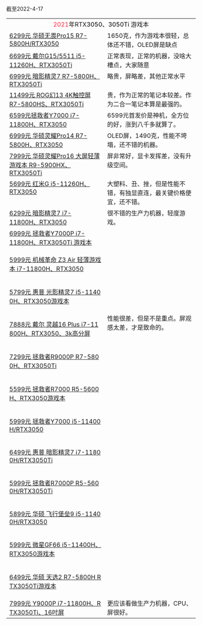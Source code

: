 截至2022-4-17

<table style="margin-bottom: 0em;"><tbody><tr><td valign="middle" rowspan="1" colspan="2" style="word-break: break-all;" align="center"><span style="text-align: left;color: rgb(255, 41, 65);">2021</span><span style="text-align: left;">年RTX</span><span style="color: rgb(0, 0, 0);text-align: left;">3050、3050Ti&nbsp;</span><span style="text-align: left;">游戏本</span></td></tr><tr><td valign="top" colspan="1" rowspan="1"><a target="_blank" href="http://mp.weixin.qq.com/s?__biz=MzA5MzcxNjQwNw==&amp;mid=2649888571&amp;idx=1&amp;sn=9d6ddfe6da11f6a32f3a4751f030399d&amp;chksm=885f1de3bf2894f52422196eba2da4c867400a1ec932f070a8fe61e3c6e52eef2861db5662a6&amp;scene=21#wechat_redirect" textvalue="6299元 华硕无畏Pro15 R7-5800H/RTX3050" linktype="text" imgurl="" imgdata="null" data-itemshowtype="0" tab="innerlink" data-linktype="2" wah-hotarea="click" hasload="1">6299元 华硕无畏Pro15 R7-5800H/RTX3050</a><br></td><td valign="top" colspan="1" rowspan="1" style="word-break: break-all;">1650克，作为游戏本很轻，总体还不错，OLED屏是缺点<br></td></tr><tr><td valign="top" colspan="1" rowspan="1"><a target="_blank" href="http://mp.weixin.qq.com/s?__biz=MzA5MzcxNjQwNw==&amp;mid=2649887399&amp;idx=1&amp;sn=3c86404bace76fe655dd7c404c37f111&amp;chksm=885f187fbf2891695f59e17b86dcfa803505e104674588a3cd047d54c9615e85557da53db8a2&amp;scene=21#wechat_redirect" textvalue="6699元 戴尔G15/5511 i5-11260H、RTX3050Ti" linktype="text" imgurl="" imgdata="null" data-itemshowtype="0" tab="innerlink" data-linktype="2" wah-hotarea="click" hasload="1">6699元 戴尔G15/5511 i5-11260H、RTX3050Ti</a><br></td><td valign="top" colspan="1" rowspan="1" style="word-break: break-all;">正常表现，正常的机器，没啥大槽点，大家随意<br></td></tr><tr><td valign="top" colspan="1" rowspan="1"><a target="_blank" href="http://mp.weixin.qq.com/s?__biz=MzA5MzcxNjQwNw==&amp;mid=2649887347&amp;idx=1&amp;sn=3546432f79991b24dcc73740e548b0dc&amp;chksm=885f18abbf2891bd2fd61fb33bd6555e7689b7590d462eb2e5b641568bc964c854b415c0c9a4&amp;scene=21#wechat_redirect" textvalue="6999元 暗影精灵7 R7-5800H、RTX3050Ti" linktype="text" imgurl="" imgdata="null" data-itemshowtype="0" tab="innerlink" data-linktype="2" wah-hotarea="click" hasload="1">6999元 暗影精灵7 R7-5800H、RTX3050Ti</a><br></td><td valign="top" colspan="1" rowspan="1" style="word-break: break-all;">略贵，屏略差，其他正常水平<br></td></tr><tr><td valign="top" colspan="1" rowspan="1"><a target="_blank" href="http://mp.weixin.qq.com/s?__biz=MzA5MzcxNjQwNw==&amp;mid=2649886839&amp;idx=1&amp;sn=87439a99662c3240e96236d20102888e&amp;chksm=885f1aafbf2893b95a42035f020b50eff6cd784e700e55da4dccbad4d31495f52960dacd034b&amp;scene=21#wechat_redirect" data-itemshowtype="0" tab="innerlink" data-linktype="2" wah-hotarea="click" hasload="1">11499元 ROG幻13 4K触控屏 R7-5800HS、RTX3050Ti</a><br></td><td valign="top" colspan="1" rowspan="1" style="word-break: break-all;">贵，作为正常的笔记本较差。作为二合一笔记本算是最强的。<br></td></tr><tr><td valign="top" colspan="1" rowspan="1"><a target="_blank" href="http://mp.weixin.qq.com/s?__biz=MzA5MzcxNjQwNw==&amp;mid=2649886364&amp;idx=1&amp;sn=31f33cdf5863efaedcbaa59416790771&amp;chksm=885f0444bf288d52c59b78491addde2a072eefd0d566a6c13ae5e4917affe97b6f953e0cbfb2&amp;scene=21#wechat_redirect" data-itemshowtype="0" tab="innerlink" data-linktype="2" wah-hotarea="click" hasload="1">6599元拯救者Y7000 i7-11800H、RTX3050</a><br></td><td valign="top" colspan="1" rowspan="1" style="word-break: break-all;">6599元首发价是神机，全方位的好，涨到八千多就算了。<br></td></tr><tr><td valign="top" colspan="1" rowspan="1"><a target="_blank" href="http://mp.weixin.qq.com/s?__biz=MzA5MzcxNjQwNw==&amp;mid=2649886209&amp;idx=1&amp;sn=96b2c8b060268d54bfa0da5aed040204&amp;chksm=885f04d9bf288dcfa644f2d58e59890b07dcd3a6706497fd37b00661bac43943ae184a79d048&amp;scene=21#wechat_redirect" data-itemshowtype="0" tab="innerlink" data-linktype="2" wah-hotarea="click" hasload="1">6999元 华硕灵耀Pro14 R7-5800H、RTX3050</a><br></td><td valign="top" colspan="1" rowspan="1" style="word-break: break-all;">OLED屏，1490克，性能不垮塌，还不错的机器。<br></td></tr><tr><td valign="top" colspan="1" rowspan="1"><a target="_blank" href="http://mp.weixin.qq.com/s?__biz=MzA5MzcxNjQwNw==&amp;mid=2649885988&amp;idx=1&amp;sn=cf169ccc401d3d2cd2316db3b8fa6908&amp;chksm=885f07fcbf288eeaa617149174bd9f795925b0d2b6463a86110bca3ad477c2a4a7a6f43d2cff&amp;scene=21#wechat_redirect" data-itemshowtype="0" tab="innerlink" data-linktype="2" wah-hotarea="click" hasload="1">7999元 华硕灵耀Pro16 大屏轻薄游戏本 R9-5900HX、RTX3050Ti</a><br></td><td valign="top" colspan="1" rowspan="1" style="word-break: break-all;">屏非常好，显卡发挥差，没有升级空间。<br></td></tr><tr><td valign="top" colspan="1" rowspan="1"><a target="_blank" href="http://mp.weixin.qq.com/s?__biz=MzA5MzcxNjQwNw==&amp;mid=2649885883&amp;idx=1&amp;sn=c1c2a4df76cbf687734e332d3dcf6d21&amp;chksm=885f0663bf288f754e89e6f3598a63098e016c259e1aa4af9c55bc698618980a51405664310f&amp;scene=21#wechat_redirect" data-itemshowtype="0" tab="innerlink" data-linktype="2" wah-hotarea="click" hasload="1">5699元 红米G i5-11260H、RTX3050</a><br></td><td valign="top" colspan="1" rowspan="1" style="word-break: break-all;">大塑料、丑、挫，但是性能不错，有独显直连，最关键价格便宜，还不错。<br></td></tr><tr><td valign="top" colspan="1" rowspan="1"><a target="_blank" href="http://mp.weixin.qq.com/s?__biz=MzA5MzcxNjQwNw==&amp;mid=2649884492&amp;idx=1&amp;sn=af8efdcf6b5c38e5a337b38d669e571e&amp;chksm=885f0d94bf28848288e9b8271cbf7b1142613f22025b95758d9382ebd70b8700fd34e4afe6b8&amp;scene=21#wechat_redirect" data-itemshowtype="0" tab="innerlink" data-linktype="2" wah-hotarea="click" hasload="1">6299元 暗影精灵7 i7-11800H、RTX3050</a><br></td><td valign="top" colspan="1" rowspan="1" style="word-break: break-all;">很不错的生产力机器，轻度游戏。<br></td></tr><tr><td valign="top" colspan="1" rowspan="1"><a target="_blank" href="http://mp.weixin.qq.com/s?__biz=MzA5MzcxNjQwNw==&amp;mid=2649883977&amp;idx=1&amp;sn=750599873f8172f26894a659c8520cb6&amp;chksm=885f0f91bf2886879b0d22a8290874684795dff9e8fea41496a9f30a1e94093669e6a02c7044&amp;scene=21#wechat_redirect" data-itemshowtype="0" tab="innerlink" data-linktype="2" wah-hotarea="click" hasload="1">6999元 拯救者Y7000P i7-11800H、RTX3050Ti 游戏本</a><br></td><td valign="top" colspan="1" rowspan="1" style="word-break: break-all;"><br></td></tr><tr><td valign="top" colspan="1" rowspan="1" style="word-break: break-all;"><p><a target="_blank" href="http://mp.weixin.qq.com/s?__biz=MzA5MzcxNjQwNw==&amp;mid=2649883923&amp;idx=1&amp;sn=bc229a8b4e23a624852516c606d2be34&amp;chksm=885f0fcbbf2886dd5226e7210f6b73e6cf91f4b7a2cd3436fe6a4e07228da676bbe93624bf03&amp;scene=21#wechat_redirect" data-itemshowtype="0" tab="innerlink" data-linktype="2" wah-hotarea="click" hasload="1">5999元 机械革命 Z3 Air 轻薄游戏本 i7-11800H、RTX3050</a></p></td><td valign="top" colspan="1" rowspan="1" style="word-break: break-all;"><br></td></tr><tr><td valign="top" colspan="1" rowspan="1" style="word-break: break-all;"><p><a target="_blank" href="http://mp.weixin.qq.com/s?__biz=MzA5MzcxNjQwNw==&amp;mid=2649883881&amp;idx=1&amp;sn=d80eb0ec56c8ab37fc1b7e4cbcb2aa7d&amp;chksm=885f0e31bf288727304f25c22430028dba18800f4228ea2ac221f9f83db98cddee8ad60048a1&amp;scene=21#wechat_redirect" data-itemshowtype="0" tab="innerlink" data-linktype="2" wah-hotarea="click" hasload="1">5799元 惠普 光影精灵7 i5-11400H、RTX3050游戏本</a></p></td><td valign="top" colspan="1" rowspan="1" style="word-break: break-all;"><br></td></tr><tr><td valign="top" colspan="1" rowspan="1" style="word-break: break-all;"><p><a target="_blank" href="http://mp.weixin.qq.com/s?__biz=MzA5MzcxNjQwNw==&amp;mid=2649883310&amp;idx=1&amp;sn=0b462fcb6790ae1d04bcf96b579e3983&amp;chksm=885f0876bf288160b4b1fb1196860b803eb5ed35090e21b8e7d3376f15fa1fa9ea37e508c5a9&amp;scene=21#wechat_redirect" data-itemshowtype="0" tab="innerlink" data-linktype="2" wah-hotarea="click" hasload="1">7888元 戴尔 灵越16 Plus i7-11800H、RTX3050、3k高分屏</a></p></td><td valign="top" colspan="1" rowspan="1" style="word-break: break-all;">性能很差，但是不是重点。屏观感太差，才是致命的。<br></td></tr><tr><td width="268" valign="top" style="word-break: break-all;"><p><a target="_blank" href="http://mp.weixin.qq.com/s?__biz=MzA5MzcxNjQwNw==&amp;mid=2649883057&amp;idx=1&amp;sn=721c1a6c39c854f28cbc12f062d62850&amp;chksm=885f0b69bf28827f28d8fabf967980202a9b02bc69b5c5ff38f5b3166cd63228103fbc8b536d&amp;scene=21#wechat_redirect" data-itemshowtype="0" tab="innerlink" data-linktype="2" style="white-space: normal;" wah-hotarea="click" hasload="1">7299元 拯救者R9000P R7-5800H、RTX3050Ti</a></p></td><td width="268" valign="top" style="word-break: break-all;"><br></td></tr><tr><td width="268" valign="top" style="word-break: break-all;"><p><a target="_blank" href="http://mp.weixin.qq.com/s?__biz=MzA5MzcxNjQwNw==&amp;mid=2649882923&amp;idx=1&amp;sn=47c81c1381a2eb60245bd63552623be7&amp;chksm=885f0bf3bf2882e5a51523d0f321bd14c9ce5253886c93358eea697cb61b0a22d5919c07534c&amp;scene=21#wechat_redirect" data-itemshowtype="0" tab="innerlink" data-linktype="2" style="white-space: normal;" wah-hotarea="click" hasload="1">5599元 拯救者R7000 R5-5600H、RTX3050游戏本</a></p></td><td width="268" valign="top" style="word-break: break-all;"><br></td></tr><tr><td width="268" valign="top" style="word-break: break-all;"><p><a target="_blank" href="http://mp.weixin.qq.com/s?__biz=MzA5MzcxNjQwNw==&amp;mid=2649882776&amp;idx=1&amp;sn=687f0c65eeef49f56f4d874b2f2b1f93&amp;chksm=885f0a40bf28835636319166cd3fbeeec802124e319cdafae5bb62cc40216b11c5cd65e5afbc&amp;scene=21#wechat_redirect" data-itemshowtype="0" tab="innerlink" data-linktype="2" style="white-space: normal;" wah-hotarea="click" hasload="1">5999元 拯救者Y7000 i5-11400H/RTX3050</a></p></td><td width="268" valign="top" style="word-break: break-all;"><br></td></tr><tr><td width="268" valign="top" style="word-break: break-all;"><p><a target="_blank" href="http://mp.weixin.qq.com/s?__biz=MzA5MzcxNjQwNw==&amp;mid=2649882619&amp;idx=1&amp;sn=005ab9a121b52577c23aba95945d9284&amp;chksm=885cf523bf2b7c35a1abfa01237b08761636cdf8b5376e7178e720fb9c209360d8417a5db540&amp;scene=21#wechat_redirect" data-itemshowtype="0" tab="innerlink" data-linktype="2" style="white-space: normal;" wah-hotarea="click" hasload="1">6499元 惠普 暗影精灵7 i7-11800H/RTX3050Ti</a></p></td><td width="268" valign="top" style="word-break: break-all;"><br></td></tr><tr><td width="268" valign="top" style="word-break: break-all;"><p><a target="_blank" href="http://mp.weixin.qq.com/s?__biz=MzA5MzcxNjQwNw==&amp;mid=2649882574&amp;idx=1&amp;sn=f46d9e9c8394ceb111fd5b0977790f16&amp;chksm=885cf516bf2b7c000fbf3cc38505c9f1f580307dcfc955ae914fc34a47be839970bf11aedaab&amp;scene=21#wechat_redirect" data-itemshowtype="0" tab="innerlink" data-linktype="2" style="white-space: normal;" wah-hotarea="click" hasload="1">5999元 拯救者R7000P R5-5600H/RTX3050Ti</a></p></td><td width="268" valign="top" style="word-break: break-all;"><br></td></tr><tr><td width="268" valign="top" style="word-break: break-all;"><p><a target="_blank" href="http://mp.weixin.qq.com/s?__biz=MzA5MzcxNjQwNw==&amp;mid=2649881988&amp;idx=1&amp;sn=9e4fc6cf921be2cc0782be26c7642e03&amp;chksm=885cf75cbf2b7e4a90401c08ade83a784bd72c7b07294a25800ad28b80c244d33cebac7a6d43&amp;scene=21#wechat_redirect" data-itemshowtype="0" tab="innerlink" data-linktype="2" style="white-space: normal;" wah-hotarea="click" hasload="1">5899元 华硕 飞行堡垒9 i5-11400H/RTX3050</a></p></td><td width="268" valign="top" style="word-break: break-all;"><br></td></tr><tr><td width="268" valign="top" style="word-break: break-all;"><p><a target="_blank" href="http://mp.weixin.qq.com/s?__biz=MzA5MzcxNjQwNw==&amp;mid=2649881849&amp;idx=1&amp;sn=e9028195fcc79e628bcd69ea65b8fbe3&amp;chksm=885cf621bf2b7f37bc0fb0fd0ec2831d7e74d64bcd2cb0e654c984be18cada7dc6b5e4f71479&amp;scene=21#wechat_redirect" data-itemshowtype="0" tab="innerlink" data-linktype="2" style="white-space: normal;" wah-hotarea="click" hasload="1">5999元 微星GF66 i5-11400H、RTX3050游戏本</a></p></td><td width="268" valign="top" style="word-break: break-all;"><br></td></tr><tr><td width="268" valign="top" style="word-break: break-all;"><p><a target="_blank" href="http://mp.weixin.qq.com/s?__biz=MzA5MzcxNjQwNw==&amp;mid=2649881789&amp;idx=1&amp;sn=aff0d31ea80c1344c517e6a7e418c6d0&amp;chksm=885cf665bf2b7f735e002a42d27113a09f327ed4fbe82ced165ff1b513efcdf69bdfd329cd7f&amp;scene=21#wechat_redirect" data-itemshowtype="0" tab="innerlink" data-linktype="2" style="white-space: normal;" wah-hotarea="click" hasload="1">6499元 华硕 天选2 R7-5800H RTX3050Ti游戏本</a></p></td><td width="268" valign="top" style="word-break: break-all;"><br></td></tr><tr><td valign="top" colspan="1" rowspan="1" style="word-break: break-all;"><a target="_blank" href="http://mp.weixin.qq.com/s?__biz=MzA5MzcxNjQwNw==&amp;mid=2649885838&amp;idx=1&amp;sn=47b85037c9ebbec7fe4809363b2227d8&amp;chksm=885f0656bf288f40cd90a506dabc3f31212897a62cb4892af735f5895b7b9f9ecd093a3f8335&amp;scene=21#wechat_redirect" data-itemshowtype="0" tab="innerlink" data-linktype="2" wah-hotarea="click" hasload="1">7999元 Y9000P i7-11800H、RTX3050Ti、16吋屏</a><br></td><td valign="top" colspan="1" rowspan="1" style="word-break: break-all;">更应该看做生产力机器，CPU、屏很好。<br></td></tr></tbody></table>
